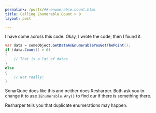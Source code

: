 ```yaml
---
permalink: /posts/##-enumerable.count.html
title: Calling Enumerable.Count > 0
layout: post

---
```


I have come across this code. Okay, I wrote the code, then I found it.

```csharp
var data = someObject.GetDataAsEnumerableYouGetThePoint();
if (data.Count() > 0)
{
    // That is a lot of datas
}
else
{
    // Not really!
}
```

SonarQube does like this and neither does Resharper. Both  ask you to change it to use `IEnumerable.Any()` to find our if there is something there.

Resharper tells you that duplicate enumerations may happen.